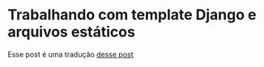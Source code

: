 # Trabalhando com template Django e arquivos estáticos

Esse post é uma tradução [desse post](https://scotch.io/tutorials/working-with-django-templates-static-files)

